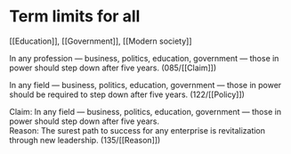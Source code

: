 # Term limits for all

[[Education]], [[Government]], [[Modern society]]

In any profession — business, politics, education, government — those in power should step down after five years.
(085/[[Claim]])

In any field — business, politics, education, government — those in power should be required to step down after five years.
(122/[[Policy]])

Claim: In any field — business, politics, education, government — those in power should step down after five years.<br>
Reason: The surest path to success for any enterprise is revitalization through new leadership.
(135/[[Reason]])